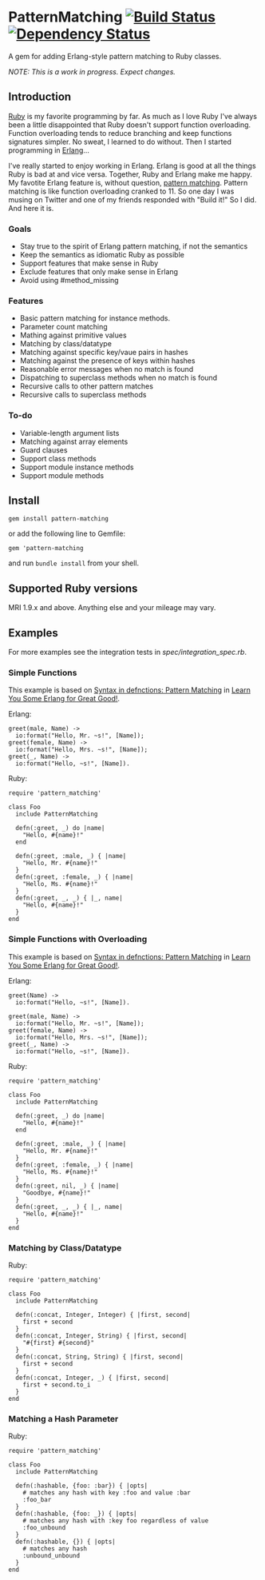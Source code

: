 # PatternMatching [![Build Status](https://secure.travis-ci.org/jdantonio/pattern_matching.png)](http://travis-ci.org/jdantonio/pattern_matching?branch=master) [![Dependency Status](https://gemnasium.com/jdantonio/pattern_matching.png)](https://gemnasium.com/jdantonio/pattern_matching)

A gem for adding Erlang-style pattern matching to Ruby classes.

*NOTE: This is a work in progress. Expect changes.*

## Introduction

[Ruby](http://www.ruby-lang.org/en/) is my favorite programming by far. As much as I love Ruby I've always been a little disappointed that Ruby doesn't support function overloading. Function overloading tends to reduce branching and keep functions signatures simpler. No sweat, I learned to do without. Then I started programming in [Erlang](http://www.erlang.org/)…

I've really started to enjoy working in Erlang. Erlang is good at all the things Ruby is bad at and vice versa. Together, Ruby and Erlang make me happy. My favotite Erlang feature is, without question, [pattern matching](http://learnyousomeerlang.com/syntax-in-functions#pattern-matching). Pattern matching is like function overloading cranked to 11. So one day I was musing on Twitter and one of my friends responded with "Build it!" So I did. And here it is.

### Goals

* Stay true to the spirit of Erlang pattern matching, if not the semantics
* Keep the semantics as idiomatic Ruby as possible
* Support features that make sense in Ruby
* Exclude features that only make sense in Erlang
* Avoid using #method_missing

### Features

* Basic pattern matching for instance methods.
* Parameter count matching
* Mathing against primitive values
* Matching by class/datatype
* Matching against specific key/vaue pairs in hashes
* Matching against the presence of keys within hashes
* Reasonable error messages when no match is found
* Dispatching to superclass methods when no match is found
* Recursive calls to other pattern matches
* Recursive calls to superclass methods

### To-do

* Variable-length argument lists
* Matching against array elements
* Guard clauses
* Support class methods
* Support module instance methods
* Support module methods

## Install

    gem install pattern-matching

or add the following line to Gemfile:

    gem 'pattern-matching

and run `bundle install` from your shell.

## Supported Ruby versions

MRI 1.9.x and above. Anything else and your mileage may vary.

## Examples

For more examples see the integration tests in *spec/integration_spec.rb*.

### Simple Functions

This example is based on [Syntax in defnctions: Pattern Matching](http://learnyousomeerlang.com/syntax-in-defnctions) in [Learn You Some Erlang for Great Good!](http://learnyousomeerlang.com/).

Erlang:

    greet(male, Name) ->
      io:format("Hello, Mr. ~s!", [Name]);
    greet(female, Name) ->
      io:format("Hello, Mrs. ~s!", [Name]);
    greet(_, Name) ->
      io:format("Hello, ~s!", [Name]).

Ruby:

    require 'pattern_matching'

    class Foo
      include PatternMatching
  
      defn(:greet, _) do |name|
        "Hello, #{name}!"
      end
  
      defn(:greet, :male, _) { |name|
        "Hello, Mr. #{name}!"
      }
      defn(:greet, :female, _) { |name|
        "Hello, Ms. #{name}!"
      }
      defn(:greet, _, _) { |_, name|
        "Hello, #{name}!"
      }
    end

### Simple Functions with Overloading

This example is based on [Syntax in defnctions: Pattern Matching](http://learnyousomeerlang.com/syntax-in-defnctions) in [Learn You Some Erlang for Great Good!](http://learnyousomeerlang.com/).

Erlang:

    greet(Name) ->
      io:format("Hello, ~s!", [Name]).

    greet(male, Name) ->
      io:format("Hello, Mr. ~s!", [Name]);
    greet(female, Name) ->
      io:format("Hello, Mrs. ~s!", [Name]);
    greet(_, Name) ->
      io:format("Hello, ~s!", [Name]).

Ruby:

    require 'pattern_matching'

    class Foo
      include PatternMatching
  
      defn(:greet, _) do |name|
        "Hello, #{name}!"
      end
  
      defn(:greet, :male, _) { |name|
        "Hello, Mr. #{name}!"
      }
      defn(:greet, :female, _) { |name|
        "Hello, Ms. #{name}!"
      }
      defn(:greet, nil, _) { |name|
        "Goodbye, #{name}!"
      }
      defn(:greet, _, _) { |_, name|
        "Hello, #{name}!"
      }
    end

### Matching by Class/Datatype

Ruby:

    require 'pattern_matching'

    class Foo
      include PatternMatching
  
      defn(:concat, Integer, Integer) { |first, second|
        first + second
      }
      defn(:concat, Integer, String) { |first, second|
        "#{first} #{second}"
      }
      defn(:concat, String, String) { |first, second|
        first + second
      }
      defn(:concat, Integer, _) { |first, second|
        first + second.to_i
      }
    end

### Matching a Hash Parameter

Ruby:

    require 'pattern_matching'

    class Foo
      include PatternMatching

      defn(:hashable, {foo: :bar}) { |opts|
        # matches any hash with key :foo and value :bar
        :foo_bar
      }
      defn(:hashable, {foo: _}) { |opts|
        # matches any hash with :key foo regardless of value
        :foo_unbound
      }
      defn(:hashable, {}) { |opts|
        # matches any hash
        :unbound_unbound
      }
    end
